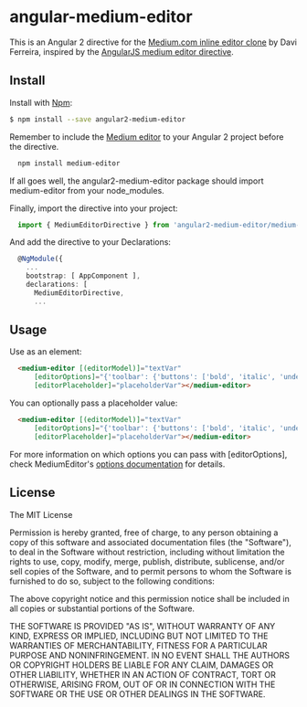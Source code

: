 # angular-medium-editor
This is an Angular 2 directive for the [Medium.com inline editor clone](https://github.com/yabwe/medium-editor) by Davi Ferreira, inspired by the [AngularJS medium editor directive](https://github.com/thijsw/angular-medium-editor).

## Install

Install with [Npm](https://www.npmjs.com/):
```sh
$ npm install --save angular2-medium-editor
```

Remember to include the [Medium editor](https://github.com/yabwe/medium-editor) to your Angular 2 project before the directive.

```bash
  npm install medium-editor
```

If all goes well, the angular2-medium-editor package should import medium-editor from your node_modules.

Finally, import the directive into your project:
```typescript
  import { MediumEditorDirective } from 'angular2-medium-editor/medium-editor.directive.ts';
```

And add the directive to your Declarations:
```typescript
  @NgModule({
    ...
    bootstrap: [ AppComponent ],
    declarations: [
      MediumEditorDirective,
      ...
```


## Usage

Use as an element:
```html
  <medium-editor [(editorModel)]="textVar"
      [editorOptions]="{'toolbar': {'buttons': ['bold', 'italic', 'underline', 'h1', 'h2', 'h3']}}" 
      [editorPlaceholder]="placeholderVar"></medium-editor>
```

You can optionally pass a placeholder value:
```html
  <medium-editor [(editorModel)]="textVar"
      [editorOptions]="{'toolbar': {'buttons': ['bold', 'italic', 'underline', 'h1', 'h2', 'h3']}}" 
      [editorPlaceholder]="placeholderVar"></medium-editor>
```

For more information on which options you can pass with [editorOptions], check MediumEditor's [options documentation](https://github.com/yabwe/medium-editor#mediumeditor-options) for details.

## License
The MIT License

Permission is hereby granted, free of charge, to any person obtaining a copy of this software and associated documentation files (the "Software"), to deal in the Software without restriction, including without limitation the rights to use, copy, modify, merge, publish, distribute, sublicense, and/or sell copies of the Software, and to permit persons to whom the Software is furnished to do so, subject to the following conditions:

The above copyright notice and this permission notice shall be included in all copies or substantial portions of the Software.

THE SOFTWARE IS PROVIDED "AS IS", WITHOUT WARRANTY OF ANY KIND, EXPRESS OR IMPLIED, INCLUDING BUT NOT LIMITED TO THE WARRANTIES OF MERCHANTABILITY, FITNESS FOR A PARTICULAR PURPOSE AND NONINFRINGEMENT. IN NO EVENT SHALL THE AUTHORS OR COPYRIGHT HOLDERS BE LIABLE FOR ANY CLAIM, DAMAGES OR OTHER LIABILITY, WHETHER IN AN ACTION OF CONTRACT, TORT OR OTHERWISE, ARISING FROM, OUT OF OR IN CONNECTION WITH THE SOFTWARE OR THE USE OR OTHER DEALINGS IN THE SOFTWARE.
